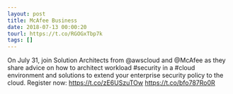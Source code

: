 ```yaml
---
layout: post
title: McAfee Business
date: 2018-07-13 00:00:20
tourl: https://t.co/RGOGxTbp7k
tags: []
---
```

On July 31, join Solution Architects from @awscloud and @McAfee as they share advice on how to architect workload #security in a #cloud environment and solutions to extend your enterprise security policy to the cloud. Register now: https://t.co/zE6USzuTOw https://t.co/bfo787Ro0R